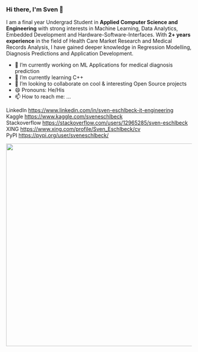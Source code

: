 ### Hi there, I'm Sven 👋

I am a final year Undergrad Student in **Applied Computer Science and Engineering** with strong interests in Machine Learning, Data Analytics, Embedded Development and Hardware-Software-Interfaces. With **2+ years experience** in the field of Health Care Market Research and Medical Records Analysis, I have gained deeper knowledge in Regression Modelling, Diagnosis Predictions and Application Development.

- 🔭 I’m currently working on ML Applications for medical diagnosis prediction
- 🌱 I’m currently learning C++
- 👯 I’m looking to collaborate on cool & interesting Open Source projects
- 😄 Pronouns: He/His
- 📫 How to reach me: ...

LinkedIn			  https://www.linkedin.com/in/sven-eschlbeck-it-engineering  
Kaggle			    https://www.kaggle.com/sveneschlbeck  
Stackoverflow		https://stackoverflow.com/users/12965285/sven-eschlbeck  
XING			      https://www.xing.com/profile/Sven_Eschlbeck/cv  
PyPI			      https://pypi.org/user/sveneschlbeck/  

<img src="https://i.gifer.com/origin/18/183e08cdc3ae87ee9c14fa74ef83a5b9.gif" width="1000" height="550" />
